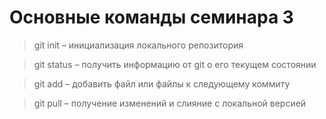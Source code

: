 # Основные команды семинара 3

> git init – инициализация локального репозитория

> git status – получить информацию от git о его текущем состоянии

> git add – добавить файл или файлы к следующему коммиту

> git pull – получение изменений и слияние с локальной версией